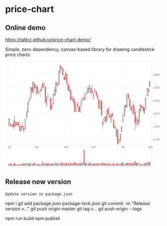 # price-chart

## Online demo
https://talkrz.github.io/price-chart-demo/

Simple, zero-dependency, canvas-based library for drawing candlestick price charts

![Screenshot](docs/screenshot.png)


## Release new version

```
Update version in package.json
```
npm i
git add package.json package-lock.json
git commit -m "Release version v..."
git push origin master
git tag v...
git push origin --tags

npm run build
npm publish
```
